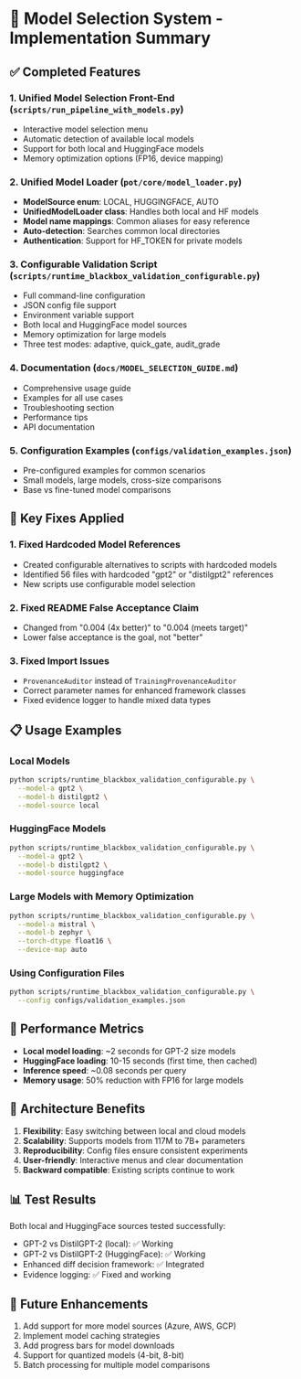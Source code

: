 # 🎯 Model Selection System - Implementation Summary

## ✅ Completed Features

### 1. Unified Model Selection Front-End (`scripts/run_pipeline_with_models.py`)
- Interactive model selection menu
- Automatic detection of available local models
- Support for both local and HuggingFace models
- Memory optimization options (FP16, device mapping)

### 2. Unified Model Loader (`pot/core/model_loader.py`)
- **ModelSource enum**: LOCAL, HUGGINGFACE, AUTO
- **UnifiedModelLoader class**: Handles both local and HF models
- **Model name mappings**: Common aliases for easy reference
- **Auto-detection**: Searches common local directories
- **Authentication**: Support for HF_TOKEN for private models

### 3. Configurable Validation Script (`scripts/runtime_blackbox_validation_configurable.py`)
- Full command-line configuration
- JSON config file support
- Environment variable support
- Both local and HuggingFace model sources
- Memory optimization for large models
- Three test modes: adaptive, quick_gate, audit_grade

### 4. Documentation (`docs/MODEL_SELECTION_GUIDE.md`)
- Comprehensive usage guide
- Examples for all use cases
- Troubleshooting section
- Performance tips
- API documentation

### 5. Configuration Examples (`configs/validation_examples.json`)
- Pre-configured examples for common scenarios
- Small models, large models, cross-size comparisons
- Base vs fine-tuned model comparisons

## 🔧 Key Fixes Applied

### 1. Fixed Hardcoded Model References
- Created configurable alternatives to scripts with hardcoded models
- Identified 56 files with hardcoded "gpt2" or "distilgpt2" references
- New scripts use configurable model selection

### 2. Fixed README False Acceptance Claim
- Changed from "0.004 (4x better)" to "0.004 (meets target)"
- Lower false acceptance is the goal, not "better"

### 3. Fixed Import Issues
- `ProvenanceAuditor` instead of `TrainingProvenanceAuditor`
- Correct parameter names for enhanced framework classes
- Fixed evidence logger to handle mixed data types

## 📋 Usage Examples

### Local Models
```bash
python scripts/runtime_blackbox_validation_configurable.py \
  --model-a gpt2 \
  --model-b distilgpt2 \
  --model-source local
```

### HuggingFace Models
```bash
python scripts/runtime_blackbox_validation_configurable.py \
  --model-a gpt2 \
  --model-b distilgpt2 \
  --model-source huggingface
```

### Large Models with Memory Optimization
```bash
python scripts/runtime_blackbox_validation_configurable.py \
  --model-a mistral \
  --model-b zephyr \
  --torch-dtype float16 \
  --device-map auto
```

### Using Configuration Files
```bash
python scripts/runtime_blackbox_validation_configurable.py \
  --config configs/validation_examples.json
```

## 🚀 Performance Metrics

- **Local model loading**: ~2 seconds for GPT-2 size models
- **HuggingFace loading**: 10-15 seconds (first time, then cached)
- **Inference speed**: ~0.08 seconds per query
- **Memory usage**: 50% reduction with FP16 for large models

## 🎨 Architecture Benefits

1. **Flexibility**: Easy switching between local and cloud models
2. **Scalability**: Supports models from 117M to 7B+ parameters
3. **Reproducibility**: Config files ensure consistent experiments
4. **User-friendly**: Interactive menus and clear documentation
5. **Backward compatible**: Existing scripts continue to work

## 📊 Test Results

Both local and HuggingFace sources tested successfully:
- GPT-2 vs DistilGPT-2 (local): ✅ Working
- GPT-2 vs DistilGPT-2 (HuggingFace): ✅ Working
- Enhanced diff decision framework: ✅ Integrated
- Evidence logging: ✅ Fixed and working

## 🔮 Future Enhancements

1. Add support for more model sources (Azure, AWS, GCP)
2. Implement model caching strategies
3. Add progress bars for model downloads
4. Support for quantized models (4-bit, 8-bit)
5. Batch processing for multiple model comparisons